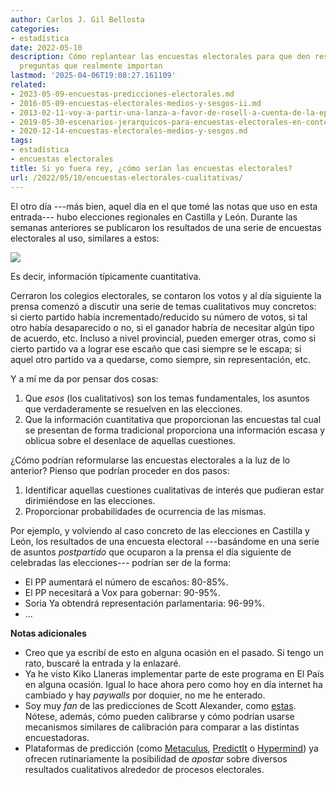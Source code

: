 ```yaml
---
author: Carlos J. Gil Bellosta
categories:
- estadística
date: 2022-05-10
description: Cómo replantear las encuestas electorales para que den respuesta a las
  preguntas que realmente importan
lastmod: '2025-04-06T19:08:27.161109'
related:
- 2023-05-09-encuestas-predicciones-electorales.md
- 2016-05-09-encuestas-electorales-medios-y-sesgos-ii.md
- 2013-02-11-voy-a-partir-una-lanza-a-favor-de-rosell-a-cuenta-de-la-epa.md
- 2019-05-30-escenarios-jerarquicos-para-encuestas-electorales-en-contextos-multipartidistas.md
- 2020-12-14-encuestas-electorales-medios-y-sesgos.md
tags:
- estadística
- encuestas electorales
title: Si yo fuera rey, ¿cómo serían las encuestas electorales?
url: /2022/05/10/encuestas-electorales-cualitativas/
---
```


El otro día ---más bien, aquel día en el que tomé las notas que uso en esta entrada--- hubo elecciones regionales en Castilla y León. Durante las semanas anteriores se publicaron los resultados de una serie de encuestas electorales al uso, similares a estos:

![](/wp-uploads/2022/05/encuestas_cyl.png#center)

Es decir, información típicamente cuantitativa.

Cerraron los colegios electorales, se contaron los votos y al día siguiente la prensa comenzó a discutir una serie de temas cualitativos muy concretos: si cierto partido había incrementado/reducido su número de votos, si tal otro había desaparecido o no, si el ganador habría de necesitar algún tipo de acuerdo, etc. Incluso a nivel provincial, pueden emerger otras, como si cierto partido va a lograr ese escaño que casi siempre se le escapa; si aquel otro partido va a quedarse, como siempre, sin representación, etc.

Y a mí me da por pensar dos cosas:

1. Que _esos_ (los cualitativos) son los temas fundamentales, los asuntos que verdaderamente se resuelven en las elecciones.
2. Que la información cuantitativa que proporcionan las encuestas tal cual se presentan de forma tradicional proporciona una información escasa y oblicua sobre el desenlace de aquellas cuestiones.

¿Cómo podrían reformularse las encuestas electorales a la luz de lo anterior? Pienso que podrían proceder en dos pasos:

1. Identificar aquellas cuestiones cualitativas de interés que pudieran estar dirimiéndose en las elecciones.
2. Proporcionar probabilidades de ocurrencia de las mismas.

Por ejemplo, y volviendo al caso concreto de las elecciones en Castilla y León, los resultados de una encuesta electoral ---basándome en una serie de asuntos _postpartido_ que ocuparon a la prensa el día siguiente de celebradas las elecciones--- podrían ser de la forma:

- El PP aumentará el número de escaños: 80-85%.
- El PP necesitará a Vox para gobernar: 90-95%.
- Soria Ya obtendrá representación parlamentaria: 96-99%.
- ...

**Notas adicionales**

- Creo que ya escribí de esto en alguna ocasión en el pasado. Si tengo un rato, buscaré la entrada y la enlazaré.
- Ya he visto Kiko Llaneras implementar parte de este programa en El País en alguna ocasión. Igual lo hace ahora pero como hoy en día internet ha cambiado y hay _paywalls_ por doquier,  no me he enterado.
- Soy muy _fan_ de las predicciones de Scott Alexander, como [estas](https://astralcodexten.substack.com/p/grading-my-2021-predictions). Nótese, además, cómo pueden calibrarse y cómo podrían usarse mecanismos similares de calibración para comparar a las distintas encuestadoras.
- Plataformas de predicción (como [Metaculus](https://www.metaculus.com/), [PredictIt](https://www.predictit.org/) o [Hypermind](https://www.hypermind.com/)) ya ofrecen rutinariamente la posibilidad de _apostar_ sobre diversos resultados cualitativos alrededor de procesos electorales.